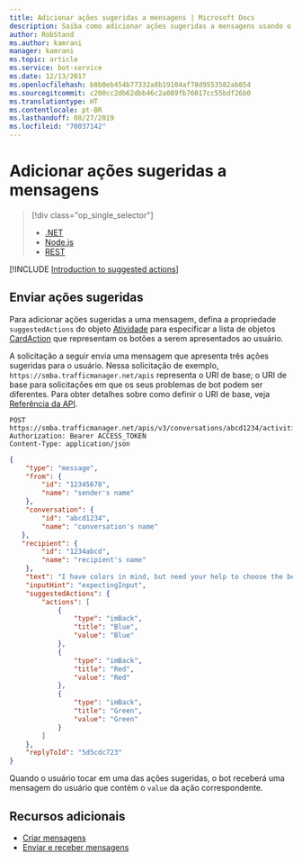 ```yaml
---
title: Adicionar ações sugeridas a mensagens | Microsoft Docs
description: Saiba como adicionar ações sugeridas a mensagens usando o serviço Bot Connector.
author: RobStand
ms.author: kamrani
manager: kamrani
ms.topic: article
ms.service: bot-service
ms.date: 12/13/2017
ms.openlocfilehash: b8b0eb454b77332a8b19104af78d9553582ab854
ms.sourcegitcommit: c200cc2db62dbb46c2a089fb76017cc55bdf26b0
ms.translationtype: HT
ms.contentlocale: pt-BR
ms.lasthandoff: 08/27/2019
ms.locfileid: "70037142"
---
```

# <a name="add-suggested-actions-to-messages"></a>Adicionar ações sugeridas a mensagens
> [!div class="op_single_selector"]
> - [.NET](../dotnet/bot-builder-dotnet-add-suggested-actions.md)
> - [Node.js](../nodejs/bot-builder-nodejs-send-suggested-actions.md)
> - [REST](../rest-api/bot-framework-rest-connector-add-suggested-actions.md)

[!INCLUDE [Introduction to suggested actions](../includes/snippet-suggested-actions-intro.md)]

## <a name="send-suggested-actions"></a>Enviar ações sugeridas

Para adicionar ações sugeridas a uma mensagem, defina a propriedade `suggestedActions` do objeto [Atividade][] para especificar a lista de objetos [CardAction][] que representam os botões a serem apresentados ao usuário. 

A solicitação a seguir envia uma mensagem que apresenta três ações sugeridas para o usuário. Nessa solicitação de exemplo, `https://smba.trafficmanager.net/apis` representa o URI de base; o URI de base para solicitações em que os seus problemas de bot podem ser diferentes. Para obter detalhes sobre como definir o URI de base, veja [Referência da API](bot-framework-rest-connector-api-reference.md#base-uri).

```http
POST https://smba.trafficmanager.net/apis/v3/conversations/abcd1234/activities/5d5cdc723
Authorization: Bearer ACCESS_TOKEN
Content-Type: application/json
```

```json
{
    "type": "message",
    "from": {
        "id": "12345678",
        "name": "sender's name"
    },
    "conversation": {
        "id": "abcd1234",
        "name": "conversation's name"
   },
   "recipient": {
        "id": "1234abcd",
        "name": "recipient's name"
    },
    "text": "I have colors in mind, but need your help to choose the best one.",
    "inputHint": "expectingInput",
    "suggestedActions": {
        "actions": [
            {
                "type": "imBack",
                "title": "Blue",
                "value": "Blue"
            },
            {
                "type": "imBack",
                "title": "Red",
                "value": "Red"
            },
            {
                "type": "imBack",
                "title": "Green",
                "value": "Green"
            }
        ]
    },
    "replyToId": "5d5cdc723"
}
```

Quando o usuário tocar em uma das ações sugeridas, o bot receberá uma mensagem do usuário que contém o `value` da ação correspondente.

## <a name="additional-resources"></a>Recursos adicionais

- [Criar mensagens](bot-framework-rest-connector-create-messages.md)
- [Enviar e receber mensagens](bot-framework-rest-connector-send-and-receive-messages.md)

[channelInspector]: ../bot-service-channel-inspector.md

[Atividade]: bot-framework-rest-connector-api-reference.md#activity-object
[CardAction]: bot-framework-rest-connector-api-reference.md#cardaction-object
